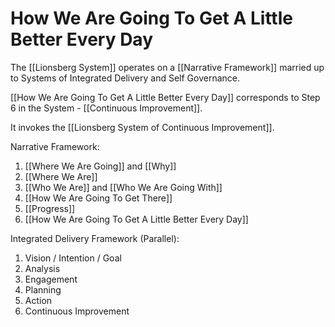# How We Are Going To Get A Little Better Every Day

The [[Lionsberg System]] operates on a [[Narrative Framework]] married up to Systems of Integrated Delivery and Self Governance. 

[[How We Are Going To Get A Little Better Every Day]] corresponds to Step 6 in the System - [[Continuous Improvement]].   

It invokes the [[Lionsberg System of Continuous Improvement]]. 

Narrative Framework: 
1. [[Where We Are Going]] and [[Why]]  
2. [[Where We Are]]  
3. [[Who We Are]] and [[Who We Are Going With]] 
4. [[How We Are Going To Get There]] 
5. [[Progress]]  
6. [[How We Are Going To Get A Little Better Every Day]]  

Integrated Delivery Framework (Parallel): 
1. Vision / Intention / Goal 
2. Analysis  
3. Engagement  
4. Planning  
5. Action  
6. Continuous Improvement  